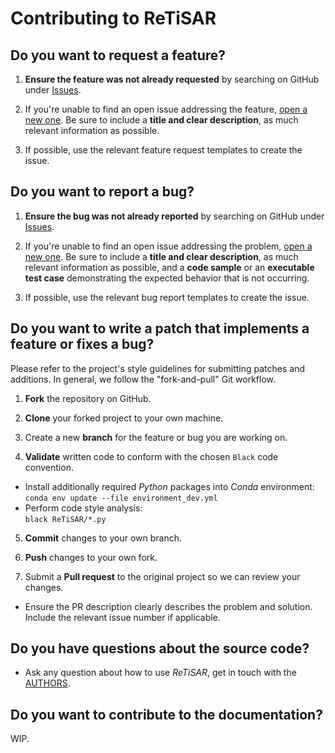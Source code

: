 # Contributing to ReTiSAR

## Do you want to request a feature?

1. **Ensure the feature was not already requested** by searching on GitHub under [Issues](https://github.com/AppliedAcousticsChalmers/ReTiSAR/issues).

2. If you're unable to find an open issue addressing the feature, [open a new one](https://github.com/AppliedAcousticsChalmers/ReTiSAR/issues/new?assignees=&labels=&template=feature_request.md&title=). Be sure to include a **title and clear description**, as much relevant information as possible.

3. If possible, use the relevant feature request templates to create the issue.

## Do you want to report a bug?

1. **Ensure the bug was not already reported** by searching on GitHub under [Issues](https://github.com/AppliedAcousticsChalmers/ReTiSAR/issues).

2. If you're unable to find an open issue addressing the problem, [open a new one](https://github.com/AppliedAcousticsChalmers/ReTiSAR/issues/new?assignees=&labels=&template=bug_report.md&title=). Be sure to include a **title and clear description**, as much relevant information as possible, and a **code sample** or an **executable test case** demonstrating the expected behavior that is not occurring.

3. If possible, use the relevant bug report templates to create the issue.

## Do you want to write a patch that implements a feature or fixes a bug?

Please refer to the project's style guidelines for submitting patches and additions. In general, we follow the "fork-and-pull" Git workflow.

1. **Fork** the repository on GitHub.

2. **Clone** your forked project to your own machine.

3. Create a new **branch** for the feature or bug you are working on.

4. **Validate** written code to conform with the chosen `Black` code convention.
  * Install additionally required _Python_ packages into _Conda_ environment:<br/>
  `conda env update --file environment_dev.yml`
  * Perform code style analysis:<br/>
  `black ReTiSAR/*.py`

5. **Commit** changes to your own branch.

6. **Push** changes to your own fork.

7. Submit a **Pull request** to the original project so we can review your changes.

* Ensure the PR description clearly describes the problem and solution. Include the relevant issue number if applicable.

## Do you have questions about the source code?

* Ask any question about how to use *ReTiSAR*, get in touch with the [AUTHORS](AUTHORS).

## Do you want to contribute to the documentation?

WIP.
